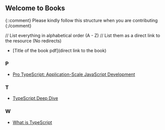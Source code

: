 ## Welcome to <Insert File name> Books

{::comment}
Please kindly follow this structure when you are contributing
{:/comment}

// List everything in alphabetical order (A - Z)
// List them as a direct link to the resource (No redirects)

- [Title of the book pdf](direct link to the book)
  
### P 
- [Pro TypeScript: Application-Scale JavaScript Development](https://www.pdfdrive.com/download.pdf?id=158326358&h=2c8620e96637592a4a456a3524606f72&u=cache&ext=pdf)

### T

- [TypeScript Deep Dive](https://www.programmer-books.com/wp-content/uploads/2018/08/typescript.pdf)

### W
- [What is TypeScript](https://www.pdfdrive.com/download.pdf?id=33605882&h=11f9769866533af687a3eefc88e1e429&u=cache&ext=pdf)
